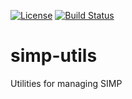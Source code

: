 [![License](http://img.shields.io/:license-apache-blue.svg)](http://www.apache.org/licenses/LICENSE-2.0.html)
[![Build Status](https://travis-ci.org/simp/simp-utils.svg)](https://travis-ci.org/simp/simp-utils)

# simp-utils
Utilities for managing SIMP
